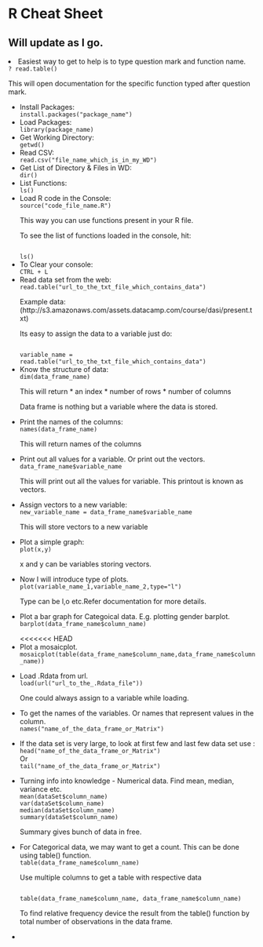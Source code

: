 # R Cheat Sheet
## Will update as I go.

<li> Easiest way to get to help is to type question mark and function name.
<code>
? read.table()
</code>
<p>This will open documentation for the specific function typed after question mark.</p>
</li>

<ul>
<li>Install Packages:
<code>
install.packages("package_name")
</code>
</li>

<li>Load Packages:
<code>
library(package_name)
</code>
</li>

<li>Get Working Directory:
<code>
getwd()
</code>
</li>
 
<li>Read CSV:
<code>
read.csv("file_name_which_is_in_my_WD")
</code>
</li>
 
<li>Get List of Directory & Files in WD:
<code>
dir()
</code>
</li>
 
<li>List Functions:
<code>
ls()
</code>
</li>
 
<li>Load R code in the Console:
<code>
source("code_file_name.R")
</code>
<p>This way you can use functions present in your R file.</p>
<p>To see the list of functions loaded in the console, hit:</p>
<code>
ls()
</code>
</li>

<li>To Clear your console:
<code>
CTRL + L
</code>
</li>

<li>Read data set from the web:
<code>
read.table("url_to_the_txt_file_which_contains_data")
</code>
<p>Example data: (http://s3.amazonaws.com/assets.datacamp.com/course/dasi/present.txt)</p>
<p>Its easy to assign the data to a variable just do:</p>
<code>
variable_name = read.table("url_to_the_txt_file_which_contains_data")
</code>
</li>


<li>Know the structure of data:
<code>
dim(data_frame_name)
</code>
<p>This will return
* an index
* number of rows
* number of columns

Data frame is nothing but a variable where the data is stored.

</p>
</li>

<li>Print the names of the columns:
<code>
names(data_frame_name)
</code>
<p>This will return names of the columns</p>
</li>

<li>Print out all values for a variable. Or print out the vectors.
<code>
data_frame_name$variable_name
</code>
<p>This will print out all the values for variable. This printout is known as vectors.</p>
</li>

<li>Assign vectors to a new variable:
<code>
new_variable_name = data_frame_name$variable_name
</code>
<p>This will store vectors to a new variable</p>
</li>


<li>Plot a simple graph:
<code>
plot(x,y)
</code>
<p>x and y can be variables storing vectors.</p>
</li>

<li>Now I will introduce type of plots. 
<code>
plot(variable_name_1,variable_name_2,type="l")
</code>
<p>Type can be l,o etc.Refer documentation for more details.</p>
</li>

<li>Plot a bar graph for Categoical data. E.g. plotting gender barplot.
<code>
barplot(data_frame_name$column_name)
</code>
<p></p>
</li>
<<<<<<< HEAD


<li>Plot a mosaicplot.
<code>
mosaicplot(table(data_frame_name$column_name,data_frame_name$column_name))
</code>
<p></p>
</li>


<li> Load .Rdata from url.
<code>
load(url("url_to_the_.Rdata_file"))
</code>
<p>One could always assign to a variable while loading.</p>
</li>


<li> To get the names of the variables. Or names that represent values in the column.
<code>
names("name_of_the_data_frame_or_Matrix")
</code>
<p></p>
</li>


<li> If the data set is very large, to look at first few and last few data set use :
<code>
head("name_of_the_data_frame_or_Matrix")
</code>
Or
<code>
tail("name_of_the_data_frame_or_Matrix")
</code>
<p></p>
</li>


<li>Turning info into knowledge - Numerical data. Find mean, median, variance etc.
<code>
mean(dataSet$column_name)
var(dataSet$column_name)
median(dataSet$column_name)
summary(dataSet$column_name)
</code>
<p>Summary gives bunch of data in free.</p>
</li>


<li> For Categorical data, we may want to get a count. This can be done using table() function.
<code>
table(data_frame_name$column_name)
</code>
<p>Use multiple columns to get a table with respective data</p>
<code>
table(data_frame_name$column_name, data_frame_name$column_name)
</code>
<p>To find relative frequency device the result from the table() function by total number of observations in the data frame.</p>
</li>


<li>
<code>
</code>
<p></p>
</li>